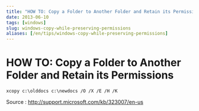 ```yaml
---
title: "HOW TO: Copy a Folder to Another Folder and Retain its Permissions"
date: 2013-06-10
tags: [windows]
slug: windows-copy-while-preserving-permissions
aliases: [/en/tips/windows-copy-while-preserving-permissions]
---
```

# HOW TO: Copy a Folder to Another Folder and Retain its Permissions

```
xcopy c:\olddocs c:\newdocs /O /X /E /H /K
```

Source : http://support.microsoft.com/kb/323007/en-us
